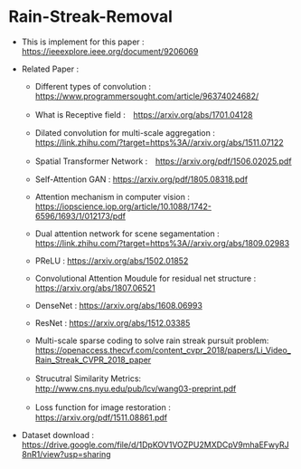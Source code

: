 # Rain-Streak-Removal

* This is implement for this paper : https://ieeexplore.ieee.org/document/9206069

* Related Paper :
   * Different types of convolution : https://www.programmersought.com/article/96374024682/

   * What is Receptive field :　https://arxiv.org/abs/1701.04128
   
   * Dilated convolution for multi-scale aggregation : https://link.zhihu.com/?target=https%3A//arxiv.org/abs/1511.07122

   * Spatial Transformer Network :　https://arxiv.org/pdf/1506.02025.pdf

   * Self-Attention GAN : https://arxiv.org/pdf/1805.08318.pdf

   * Attention mechanism in computer vision : https://iopscience.iop.org/article/10.1088/1742-6596/1693/1/012173/pdf
   
   * Dual attention network for scene segamentation : https://link.zhihu.com/?target=https%3A//arxiv.org/abs/1809.02983
   
   * PReLU : https://arxiv.org/abs/1502.01852

   * Convolutional Attention Moudule for residual net structure : https://arxiv.org/abs/1807.06521

   * DenseNet : https://arxiv.org/abs/1608.06993

   * ResNet : https://arxiv.org/abs/1512.03385

   * Multi-scale sparse coding to solve rain streak pursuit problem: https://openaccess.thecvf.com/content_cvpr_2018/papers/Li_Video_Rain_Streak_CVPR_2018_paper
   
   * Strucutral Similarity Metrics:　http://www.cns.nyu.edu/pub/lcv/wang03-preprint.pdf

   * Loss function for image restoration :　https://arxiv.org/pdf/1511.08861.pdf


* Dataset download : https://drive.google.com/file/d/1DpKOV1VOZPU2MXDCpV9mhaEFwyRJ8nR1/view?usp=sharing

